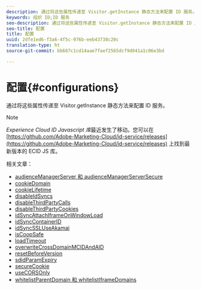 ```yaml
---
description: 通过将这些属性传递至 Visitor.getInstance 静态方法来配置 ID 服务。
keywords: 组织 ID;ID 服务
seo-description: 通过将这些属性传递至 Visitor.getInstance 静态方法来配置 ID 服务。
seo-title: 配置
title: 配置
uuid: 2dfe1ed6-f3a6-4f5c-976b-eeb43738c20c
translation-type: ht
source-git-commit: bb687c1cd14aae7faef2565dcf9d041a1c06e3bd

---
```



# 配置{#configurations}

通过将这些属性传递至 Visitor.getInstance 静态方法来配置 ID 服务。

>[!NOTE]
>
>*Experience Cloud ID Javascript 库*最近发生了移动。您可以在 [https://github.com/Adobe-Marketing-Cloud/id-service/releases](https://github.com/Adobe-Marketing-Cloud/id-service/releases) 上找到最新版本的 ECID JS 库。

相关文章：

+ [audienceManagerServer 和 audienceManagerServerSecure](mcvid-subdomain-config.md)
+ [cookieDomain](mcvid-cookiedomain.md)
+ [cookieLifetime](mcvid-cookielifetime.md)
+ [disableIdSyncs](mcvid-disableidsync.md)
+ [disableThirdPartyCalls](mcvid-disablethirdpartycalls.md)
+ [disableThirdPartyCookies](mcvid-disable-cookies.md)
+ [idSyncAttachIframeOnWindowLoad](mcvid-idsyncattachiframeonwindowload.md)
+ [idSyncContainerID](mcvid-idsyncontainerid.md)
+ [idSyncSSLUseAkamai](mcvid-idsyncssluseakamai.md)
+ [isCoopSafe](mcvid-coopsafe.md)
+ [loadTimeout](mcvid-loadtimeout.md)
+ [overwriteCrossDomainMCIDAndAID](mcvid-overwrite-visitor-id.md)
+ [resetBeforeVersion ](mcvid-resetbeforeversion.md)
+ [sdidParamExpiry](mcvid-sdidparamexpiry.md)
+ [secureCookie](mcvid-securecookie.md)
+ [useCORSOnly](mcvid-use-cors-only.md)
+ [whitelistParentDomain 和 whitelistIframeDomains](mcvid-whitelistdomain.md)

